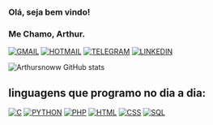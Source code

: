 ### Olá, seja bem vindo!

### Me Chamo, Arthur.

[![GMAIL](https://img.shields.io/badge/Gmail-D14836?style=for-the-badge&logo=gmail&logoColor=white)](mailto:arthurroberto@alu.ufc.br)
[![HOTMAIL](https://img.shields.io/badge/Microsoft_Outlook-0078D4?style=for-the-badge&logo=microsoft-outlook&logoColor=white)](mailto:arthurrobertodasilva@hotmail.com)
[![TELEGRAM](https://img.shields.io/badge/Telegram-2CA5E0?style=for-the-badge&logo=telegram&logoColor=white)](https://t.me/arthursnoww)
[![LINKEDIN](https://img.shields.io/badge/LinkedIn-0077B5?style=for-the-badge&logo=linkedin&logoColor=white)](www.linkedin.com/in/arthur-roberto-49395b21b)


![Arthursnoww GitHub stats](https://github-readme-stats.vercel.app/api?username=Arthursnoww&theme=great-gatsby&show_icons=true)

## linguagens que programo no dia a dia:
[![C](https://img.shields.io/badge/C%23-239120?style=for-the-badge&logo=c-sharp&logoColor=white)]()
[![PYTHON](https://img.shields.io/badge/Python-14354C?style=for-the-badge&logo=python&logoColor=white)]()
[![PHP](https://img.shields.io/badge/PHP-777BB4?style=for-the-badge&logo=php&logoColor=white)]()
[![HTML](https://img.shields.io/badge/HTML-239120?style=for-the-badge&logo=html5&logoColor=white)]()
[![CSS](https://img.shields.io/badge/CSS-239120?&style=for-the-badge&logo=css3&logoColor=white)]()
[![SQL](https://img.shields.io/badge/MySQL-00000F?style=for-the-badge&logo=mysql&logoColor=white)]()

